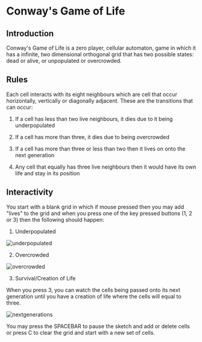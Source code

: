 # Conway's Game of Life

## Introduction 
Conway's Game of Life is a zero player, cellular automaton, game in which it has a infinite, two dimensional orthogonal grid that has two possible states: dead or alive, or unpopulated or overcrowded. 

## Rules
Each cell interacts with its eight neighbours which are cell that occur horizontally, vertically or diagonally adjacent. These are the transitions that can occur:

1. If a cell has less than two live neighbours, it dies due to it being underpopulated

2. If a cell has more than three, it dies due to being overcrowded

3. If a cell has more than three or less than two then it lives on onto the next generation

4. Any cell that equally has three live neighbours then it would have its own life and stay in its position

## Interactivity
You start with a blank grid in which if mouse pressed then you may add "lives" to the grid and when you press one of the key pressed buttons (1, 2 or 3) then the following should happen:

1. Underpopulated

![underpopulated](https://user-images.githubusercontent.com/29228151/52413776-6824f380-2ada-11e9-98f1-c2edd53ac745.gif)

2. Overcrowded

![overcrowded](https://user-images.githubusercontent.com/29228151/52414184-86d7ba00-2adb-11e9-8998-e350a7ad4fcb.gif)

3. Survival/Creation of Life

When you press 3, you can watch the cells being passed onto its next generation until you have a creation of life where the cells will equal to three.

![nextgenerations](https://user-images.githubusercontent.com/29228151/52414409-25641b00-2adc-11e9-9b60-6993c3c87a22.gif)

You may press the SPACEBAR to pause the sketch and add or delete cells or press C to clear the grid and start with a new set of cells.
